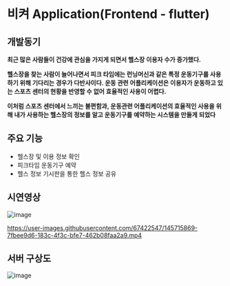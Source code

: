 # 비켜 Application(Frontend - flutter)



## 개발동기 

**최근 많은 사람들이 건강에 관심을 가지게 되면서 헬스장 이용자 수가 증가했다.**

**헬스장을 찾는 사람이 늘어나면서 피크 타임에는 런닝머신과 같은 특정 운동기구를 사용하기 위해 기다리는 경우가 다반사이다. 운동 관련 어플리케이션은 이용자가 운동하고 있는 스포츠 센터의 현황을 반영할 수 없어 효율적인 사용이 어렵다.**

**이처럼 스포츠 센터에서 느끼는 불편함과, 운동관련 어플리케이션의 효율적인 사용을 위해 내가 사용하는 헬스장의 정보를 알고 운동기구를 예약하는 시스템을 만들게 되었다**





## 주요 기능

- 헬스장 및 이용 정보 확인
- 피크타임 운동기구 예약
- 헬스 정보 기시판을 통한 헬스 정보 공유









## 시연영상

![image](https://user-images.githubusercontent.com/67422547/145716087-076ca197-087f-4d8c-a1b0-406aacdc5d65.png)

https://user-images.githubusercontent.com/67422547/145715869-7fbee9d6-183c-4f3c-bfe7-462b08faa2a9.mp4





## 서버 구상도



![image](https://user-images.githubusercontent.com/67422547/145716931-155738f9-d680-40e7-abb8-9d048cb22594.png)